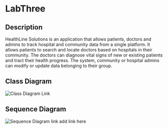 # LabThree

## Description

HealthLine Solutions is an application that allows patients, doctors and admins to track hospital and community data from a single platform.
It allows patients to search and locate doctors based on hospitals in their community.
The doctors can diagnose vital signs of new or existing patients and tract their health progress.
The system, community or hospital admins can modify or update data belonging to their group.

## Class Diagram

![Class Diagram Link](https://drive.google.com/file/d/1Kxi9Wub2uoTHdUFggM71iBN-MZIAlXVM/view?usp=sharing)

## Sequence Diagram
![Sequence Diagram link](https://drive.google.com/file/d/1XJghzlJ3bkeLXCeiChz3TPjzoSSVOtSO/view?usp=sharing)
add link here

